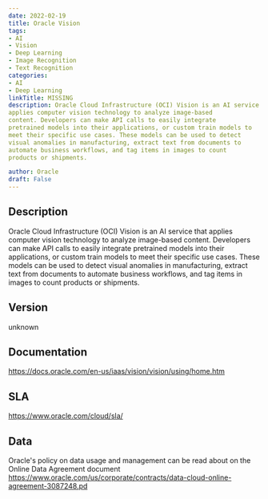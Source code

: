 ```yaml
---
date: 2022-02-19
title: Oracle Vision
tags: 
- AI
- Vision
- Deep Learning
- Image Recognition
- Text Recognition
categories: 
- AI
- Deep Learning
linkTitle: MISSING
description: Oracle Cloud Infrastructure (OCI) Vision is an AI service that
applies computer vision technology to analyze image-based
content. Developers can make API calls to easily integrate
pretrained models into their applications, or custom train models to
meet their specific use cases. These models can be used to detect
visual anomalies in manufacturing, extract text from documents to
automate business workflows, and tag items in images to count
products or shipments.

author: Oracle
draft: False
---
```


## Description

Oracle Cloud Infrastructure (OCI) Vision is an AI service that
applies computer vision technology to analyze image-based
content. Developers can make API calls to easily integrate
pretrained models into their applications, or custom train models to
meet their specific use cases. These models can be used to detect
visual anomalies in manufacturing, extract text from documents to
automate business workflows, and tag items in images to count
products or shipments.


## Version

unknown

## Documentation

https://docs.oracle.com/en-us/iaas/vision/vision/using/home.htm

## SLA

https://www.oracle.com/cloud/sla/

## Data

Oracle's policy on data usage and management can be read about on the Online Data Agreement document https://www.oracle.com/us/corporate/contracts/data-cloud-online-agreement-3087248.pd
